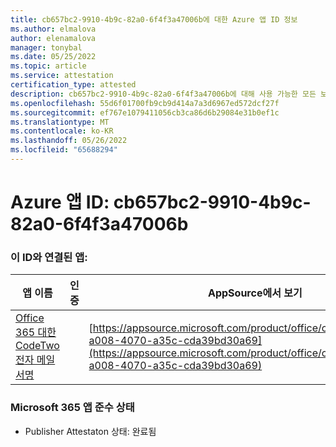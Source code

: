 ```yaml
---
title: cb657bc2-9910-4b9c-82a0-6f4f3a47006b에 대한 Azure 앱 ID 정보
ms.author: elmalova
author: elenamalova
manager: tonybal
ms.date: 05/25/2022
ms.topic: article
ms.service: attestation
certification_type: attested
description: cb657bc2-9910-4b9c-82a0-6f4f3a47006b에 대해 사용 가능한 모든 보안 및 규정 준수 정보입니다.
ms.openlocfilehash: 55d6f01700fb9cb9d414a7a3d6967ed572dcf27f
ms.sourcegitcommit: ef767e1079411056cb3ca86d6b29084e31b0ef1c
ms.translationtype: MT
ms.contentlocale: ko-KR
ms.lasthandoff: 05/26/2022
ms.locfileid: "65688294"
---
```

# <a name="azure-app-id-cb657bc2-9910-4b9c-82a0-6f4f3a47006b"></a>Azure 앱 ID: cb657bc2-9910-4b9c-82a0-6f4f3a47006b


### <a name="apps-associated-with-this-id"></a>이 ID와 연결된 앱:
| **앱 이름** | **인증** | **AppSource에서 보기** |
|--------------|---------------|-----------------------|
| [Office 365 대한 CodeTwo 전자 메일 서명](../forward/codetwo.3d2daeb9-a008-4070-a35c-cda39bd30a69.md) |  | [https://appsource.microsoft.com/product/office/codetwo.3d2daeb9-a008-4070-a35c-cda39bd30a69](https://appsource.microsoft.com/product/office/codetwo.3d2daeb9-a008-4070-a35c-cda39bd30a69) |

### <a name="microsoft-365-app-compliance-status"></a>Microsoft 365 앱 준수 상태
- Publisher Attestaton 상태: 완료됨
